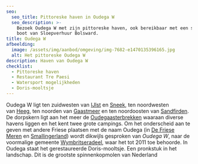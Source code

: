 ```yaml
---
seo:
  seo_title: Pittoreske haven in Oudega W
  seo_description: >-
    Bezoek Oudega W met zijn pittoreske haven, ook bereikbaar met een sloep -
    boot van Sloepverhuur Bolsward.
title: Oudega W
afbeelding:
  image: /assets/img/aanbod/omgeving/img-7682-e1470135396165.jpg
  alt: Het pittoreske Oudega W
description: Haven van Oudega W
checklist:
  - Pittoreske haven
  - Restaurant Tre Paesi
  - Watersport mogelijkheden
  - Doris-mooltsje
---
```


Oudega W ligt ten zuidwesten van&nbsp;<a target="_blank" rel="noopener" href="https://nl.wikipedia.org/wiki/IJlst_(stad)">IJlst</a>&nbsp;en&nbsp;<a target="_blank" rel="noopener" href="https://nl.wikipedia.org/wiki/Sneek_(stad)">Sneek</a>, ten noordwesten van&nbsp;<a target="_blank" rel="noopener" href="https://nl.wikipedia.org/wiki/Heeg">Heeg</a>, ten noorden van&nbsp;<a target="_blank" rel="noopener" href="https://nl.wikipedia.org/wiki/Gaastmeer">Gaastmeer</a>&nbsp;en ten noordoosten van&nbsp;<a target="_blank" rel="noopener" href="https://nl.wikipedia.org/wiki/Sandfirden">Sandfirden</a>. De dorpskern ligt aan het meer de&nbsp;<a target="_blank" rel="noopener" href="https://nl.wikipedia.org/wiki/Oudegaasterbrekken">Oudegaasterbrekken</a>&nbsp;waaraan diverse havens liggen en het kent twee grote campings. Om het onderscheid aan te geven met andere Friese plaatsen met de naam Oudega (in&nbsp;<a target="_blank" rel="noopener" href="https://nl.wikipedia.org/wiki/Oudega_(De_Friese_Meren)">De Friese Meren</a>&nbsp;en&nbsp;<a target="_blank" rel="noopener" href="https://nl.wikipedia.org/wiki/Oudega_(Smallingerland)">Smallingerland</a>) wordt dikwijls gesproken van&nbsp;*Oudega W*, naar de voormalige gemeente&nbsp;<a target="_blank" rel="noopener" href="https://nl.wikipedia.org/wiki/Wymbritseradeel_(gemeente_1984-2010)">Wymbritseradeel</a>, waar het tot 2011 toe behoorde. In Oudega staat het gerestaureerde Doris-mooltsje. Een pronkstuk in het landschap. Dit is de grootste spinnenkopmolen van Nederland
